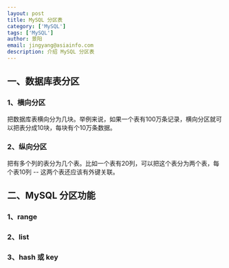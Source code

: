 ```yaml
---
layout: post
title: MySQL 分区表
category: ['MySQL']
tags: ['MySQL']
author: 景阳
email: jingyang@asiainfo.com
description: 介绍 MySQL 分区表
---
```


## 一、数据库表分区
### 1、横向分区
把数据库表横向分为几块。举例来说，如果一个表有100万条记录，横向分区就可以把表分成10块，每块有个10万条数据。

### 2、纵向分区
把有多个列的表分为几个表。比如一个表有20列，可以把这个表分为两个表，每个表10列 -- 这两个表还应该有外键关联。

## 二、MySQL 分区功能
### 1、range

### 2、list

### 3、hash 或 key
